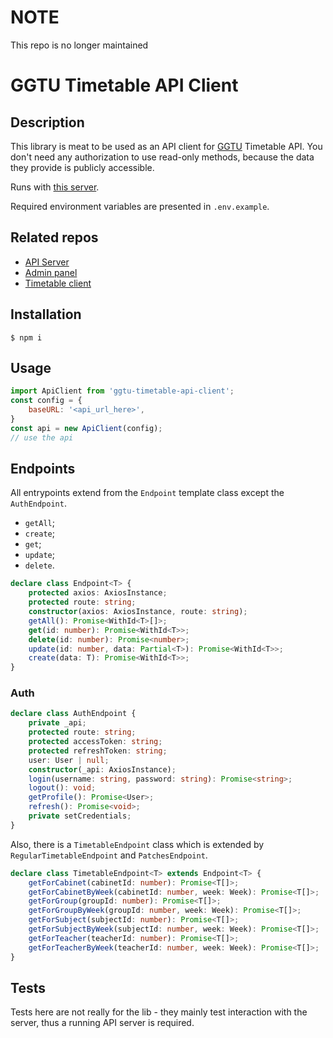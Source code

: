 # NOTE

This repo is no longer maintained

# GGTU Timetable API Client

## Description

This library is meat to be used as an API client for [GGTU](http://ggtu.ru/) Timetable API. 
You don't need any authorization to use read-only methods, because the data they provide is publicly accessible.

Runs with [this server](https://github.com/ksenkso/ggtu-timetable-api).

Required environment variables are presented in `.env.example`.

## Related repos

- [API Server](https://github.com/ksenkso/ggtu-timetable-api)
- [Admin panel](https://github.com/ksenkso/ggtu-timetable-admin-vue)
- [Timetable client](https://github.com/ksenkso/ggtu-timetable-client)

## Installation

```
$ npm i  
```

## Usage
```javascript
import ApiClient from 'ggtu-timetable-api-client';
const config = {
    baseURL: '<api_url_here>',
}
const api = new ApiClient(config);
// use the api
``` 

## Endpoints

All entrypoints extend from the `Endpoint` template class except the `AuthEndpoint`.
 - `getAll`;
 - `create`;
 - `get`;
 - `update`;
 - `delete`.
```typescript
declare class Endpoint<T> {
    protected axios: AxiosInstance;
    protected route: string;
    constructor(axios: AxiosInstance, route: string);
    getAll(): Promise<WithId<T>[]>;
    get(id: number): Promise<WithId<T>>;
    delete(id: number): Promise<number>;
    update(id: number, data: Partial<T>): Promise<WithId<T>>;
    create(data: T): Promise<WithId<T>>;
}
```

### Auth

```typescript
declare class AuthEndpoint {
    private _api;
    protected route: string;
    protected accessToken: string;
    protected refreshToken: string;
    user: User | null; 
    constructor(_api: AxiosInstance);
    login(username: string, password: string): Promise<string>;
    logout(): void;
    getProfile(): Promise<User>; 
    refresh(): Promise<void>;
    private setCredentials;
}
```

Also, there is a `TimetableEndpoint` class which is extended by `RegularTimetableEndpoint` and `PatchesEndpoint`.
```typescript
declare class TimetableEndpoint<T> extends Endpoint<T> {
    getForCabinet(cabinetId: number): Promise<T[]>;
    getForCabinetByWeek(cabinetId: number, week: Week): Promise<T[]>;
    getForGroup(groupId: number): Promise<T[]>;
    getForGroupByWeek(groupId: number, week: Week): Promise<T[]>;
    getForSubject(subjectId: number): Promise<T[]>;
    getForSubjectByWeek(subjectId: number, week: Week): Promise<T[]>;
    getForTeacher(teacherId: number): Promise<T[]>;
    getForTeacherByWeek(teacherId: number, week: Week): Promise<T[]>;
}
```

## Tests

Tests here are not really for the lib - they mainly test interaction with the server,
thus a running API server is required.
